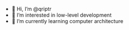 - 👋 Hi, I’m @qriptr
- 👀 I’m interested in low-level development
- 🌱 I’m currently learning computer architecture

<!---
qriptr/qriptr is a ✨ special ✨ repository because its `README.md` (this file) appears on your GitHub profile.
You can click the Preview link to take a look at your changes.
--->
